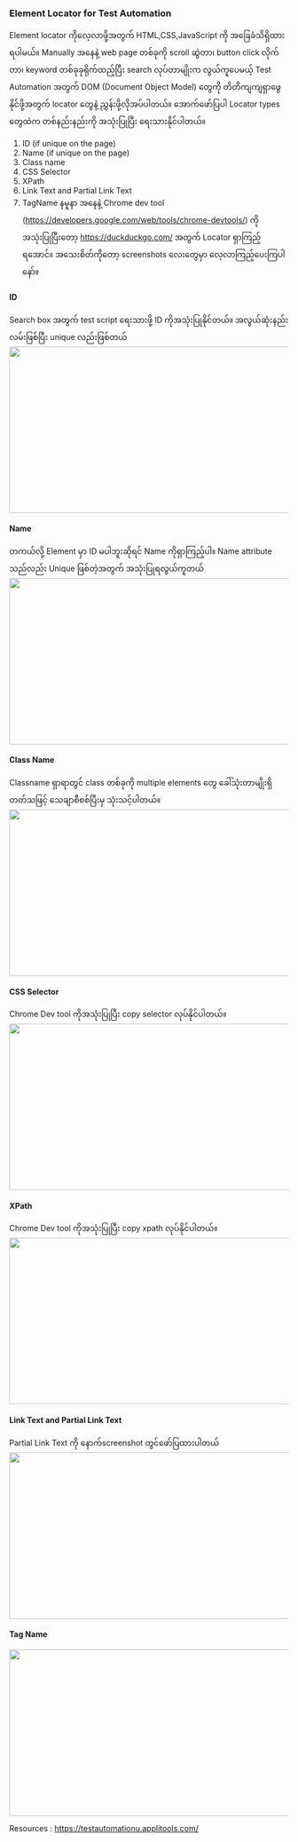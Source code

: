 ### Element Locator for Test Automation

Element locator ကိုလေ့လာဖို့အတွက် HTML,CSS,JavaScript ကို အခြေခံသိရှိထားရပါမယ်။ Manually အနေနဲ့ web page တစ်ခုကို scroll ဆွဲတာ၊  button click လိုက်တာ၊ keyword တစ်ခုခုရိုက်ထည့်ပြီး search လုပ်တာမျိုးက လွယ်ကူပေမယ့် Test Automation အတွက် DOM (Document Object Model) တွေကို တိတိကျကျရှာဖွေနိုင်ဖို့အတွက် locator တွေနဲ့ ညွှန်းဖို့လိုအပ်ပါတယ်။
အောက်ဖော်ပြပါ Locator types  တွေထဲက တစ်နည်းနည်းကို အသုံးပြုပြီး ရေးသားနိုင်ပါတယ်။ 
1. ID (if unique on the page)
2. Name (if unique on the page)
3. Class name
4. CSS Selector
5. XPath
6. Link Text and Partial Link Text
7. TagName
နမူနာ အနေနဲ့ Chrome dev tool (https://developers.google.com/web/tools/chrome-devtools/) ကို အသုံးပြုပြီးတော့ https://duckduckgo.com/ အတွက် Locator ရှာကြည့်ရအောင်။ အသေးစိတ်ကိုတော့ screenshots လေးတွေမှာ လေ့လာကြည့်ပေးကြပါနော်။




#### ID
Search box အတွက် test script ရေးသားဖို့ ID ကိုအသုံးပြုနိုင်တယ်။ အလွယ်ဆုံးနည်းလမ်းဖြစ်ပြီး unique လည်းဖြစ်တယ်
<img src="https://github.com/suwinphyu/readLists/blob/gh-pages/images/locator1.png" width="680" height="300">

#### Name
တကယ်လို့ Element မှာ ID မပါဘူးဆိုရင် Name ကိုရှာကြည့်ပါ။ Name attribute သည်လည်း Unique ဖြစ်တဲ့အတွက် အသုံးပြုရလွယ်ကူတယ်
<img src="https://github.com/suwinphyu/readLists/blob/gh-pages/images/locator2.png" width="680" height="300">

#### Class Name
Classname ရှာရာတွင် class တစ်ခုကို multiple elements တွေ ခေါ်သုံးတာမျိုးရှိတတ်သဖြင့် သေချာစီစစ်ပြီးမှ သုံးသင့်ပါတယ်။
<img src="https://github.com/suwinphyu/readLists/blob/gh-pages/images/locator3.png" width="680" height="300">

#### CSS Selector
Chrome Dev tool ကိုအသုံးပြုပြီး copy selector လုပ်နိုင်ပါတယ်။
<img src="https://github.com/suwinphyu/readLists/blob/gh-pages/images/locator4.png" width="680" height="300">

#### XPath
Chrome Dev tool ကိုအသုံးပြုပြီး copy xpath လုပ်နိုင်ပါတယ်။
<img src="https://github.com/suwinphyu/readLists/blob/gh-pages/images/locator5.png" width="680" height="300">

#### Link Text and Partial Link Text
Partial Link Text ကို နောက်screenshot တွင်ဖော်ပြထားပါတယ်
<img src="https://github.com/suwinphyu/readLists/blob/gh-pages/images/locator6.png" width="680" height="300">
                                                                                                           
#### Tag Name
<img src="https://github.com/suwinphyu/readLists/blob/gh-pages/images/locator7.png" width="680" height="300">

Resources : https://testautomationu.applitools.com/
